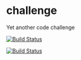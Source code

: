 # challenge
Yet another code challenge

[![Build Status](https://travis-ci.org/gatkinso/challenge.svg?branch=master)](https://travis-ci.org/gatkinso/challenge)

[![Build Status](https://travis-ci.org/gatkinso/challenge.svg?branch=feature/Setup)](https://travis-ci.org/gatkinso/challenge)

